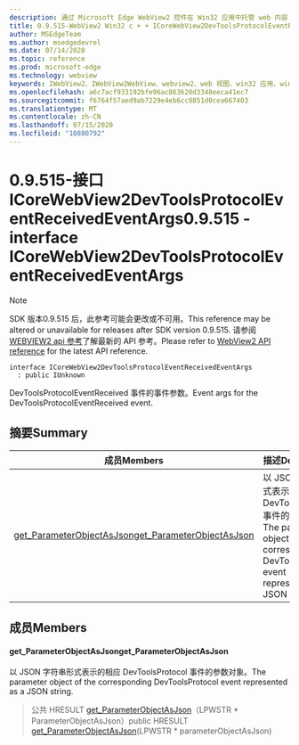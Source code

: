 ```yaml
---
description: 通过 Microsoft Edge WebView2 控件在 Win32 应用中托管 web 内容
title: 0.9.515-WebView2 Win32 c + + ICoreWebView2DevToolsProtocolEventReceivedEventArgs
author: MSEdgeTeam
ms.author: msedgedevrel
ms.date: 07/14/2020
ms.topic: reference
ms.prod: microsoft-edge
ms.technology: webview
keywords: IWebView2、IWebView2WebView、webview2、web 视图、win32 应用、win32、edge、ICoreWebView2、ICoreWebView2Controller、浏览器控件、边缘 html
ms.openlocfilehash: a6c7acf933192bfe96ac863620d3348eeca41ec7
ms.sourcegitcommit: f6764f57aed9ab7229e4eb6cc8851d0cea667403
ms.translationtype: MT
ms.contentlocale: zh-CN
ms.lasthandoff: 07/15/2020
ms.locfileid: "10880792"
---
```

# <span data-ttu-id="dd424-104">0.9.515-接口 ICoreWebView2DevToolsProtocolEventReceivedEventArgs</span><span class="sxs-lookup"><span data-stu-id="dd424-104">0.9.515 - interface ICoreWebView2DevToolsProtocolEventReceivedEventArgs</span></span> 

> [!NOTE]
> <span data-ttu-id="dd424-105">SDK 版本0.9.515 后，此参考可能会更改或不可用。</span><span class="sxs-lookup"><span data-stu-id="dd424-105">This reference may be altered or unavailable for releases after SDK version 0.9.515.</span></span> <span data-ttu-id="dd424-106">请参阅[WEBVIEW2 api 参考](../../../webview2-api-reference.md)了解最新的 API 参考。</span><span class="sxs-lookup"><span data-stu-id="dd424-106">Please refer to [WebView2 API reference](../../../webview2-api-reference.md) for the latest API reference.</span></span>

```
interface ICoreWebView2DevToolsProtocolEventReceivedEventArgs
  : public IUnknown
```

<span data-ttu-id="dd424-107">DevToolsProtocolEventReceived 事件的事件参数。</span><span class="sxs-lookup"><span data-stu-id="dd424-107">Event args for the DevToolsProtocolEventReceived event.</span></span>

## <span data-ttu-id="dd424-108">摘要</span><span class="sxs-lookup"><span data-stu-id="dd424-108">Summary</span></span>

 <span data-ttu-id="dd424-109">成员</span><span class="sxs-lookup"><span data-stu-id="dd424-109">Members</span></span>                        | <span data-ttu-id="dd424-110">描述</span><span class="sxs-lookup"><span data-stu-id="dd424-110">Descriptions</span></span>
--------------------------------|---------------------------------------------
[<span data-ttu-id="dd424-111">get_ParameterObjectAsJson</span><span class="sxs-lookup"><span data-stu-id="dd424-111">get_ParameterObjectAsJson</span></span>](#get_parameterobjectasjson) | <span data-ttu-id="dd424-112">以 JSON 字符串形式表示的相应 DevToolsProtocol 事件的参数对象。</span><span class="sxs-lookup"><span data-stu-id="dd424-112">The parameter object of the corresponding DevToolsProtocol event represented as a JSON string.</span></span>

## <span data-ttu-id="dd424-113">成员</span><span class="sxs-lookup"><span data-stu-id="dd424-113">Members</span></span>

#### <span data-ttu-id="dd424-114">get_ParameterObjectAsJson</span><span class="sxs-lookup"><span data-stu-id="dd424-114">get_ParameterObjectAsJson</span></span> 

<span data-ttu-id="dd424-115">以 JSON 字符串形式表示的相应 DevToolsProtocol 事件的参数对象。</span><span class="sxs-lookup"><span data-stu-id="dd424-115">The parameter object of the corresponding DevToolsProtocol event represented as a JSON string.</span></span>

> <span data-ttu-id="dd424-116">公共 HRESULT [get_ParameterObjectAsJson](#get_parameterobjectasjson)（LPWSTR \* ParameterObjectAsJson）</span><span class="sxs-lookup"><span data-stu-id="dd424-116">public HRESULT [get_ParameterObjectAsJson](#get_parameterobjectasjson)(LPWSTR \* parameterObjectAsJson)</span></span>

